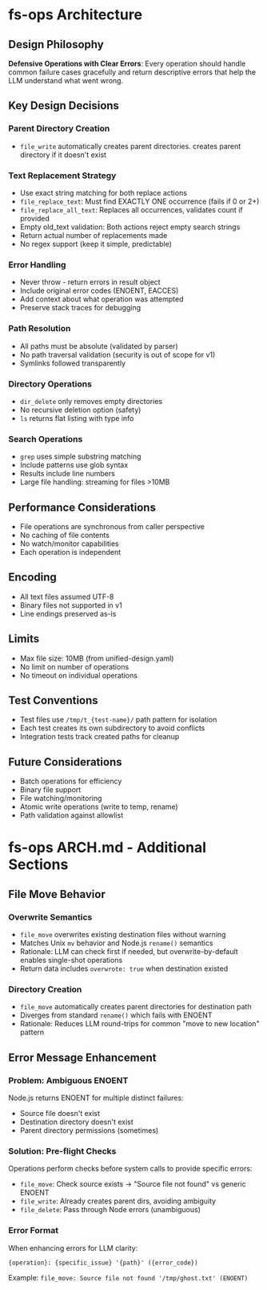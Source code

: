 # fs-ops Architecture

## Design Philosophy

**Defensive Operations with Clear Errors**: Every operation should handle common failure cases gracefully and return descriptive errors that help the LLM understand what went wrong.

## Key Design Decisions

### Parent Directory Creation
- `file_write` automatically creates parent directories.  creates parent directory if it doesn't exist

### Text Replacement Strategy  
- Use exact string matching for both replace actions
- `file_replace_text`: Must find EXACTLY ONE occurrence (fails if 0 or 2+)
- `file_replace_all_text`: Replaces all occurrences, validates count if provided
- Empty old_text validation: Both actions reject empty search strings
- Return actual number of replacements made
- No regex support (keep it simple, predictable)

### Error Handling
- Never throw - return errors in result object
- Include original error codes (ENOENT, EACCES)
- Add context about what operation was attempted
- Preserve stack traces for debugging

### Path Resolution
- All paths must be absolute (validated by parser)
- No path traversal validation (security is out of scope for v1)
- Symlinks followed transparently

### Directory Operations
- `dir_delete` only removes empty directories
- No recursive deletion option (safety)
- `ls` returns flat listing with type info

### Search Operations
- `grep` uses simple substring matching
- Include patterns use glob syntax
- Results include line numbers
- Large file handling: streaming for files >10MB

## Performance Considerations

- File operations are synchronous from caller perspective
- No caching of file contents
- No watch/monitor capabilities
- Each operation is independent

## Encoding

- All text files assumed UTF-8
- Binary files not supported in v1
- Line endings preserved as-is

## Limits

- Max file size: 10MB (from unified-design.yaml)
- No limit on number of operations
- No timeout on individual operations

## Test Conventions

- Test files use `/tmp/t_{test-name}/` path pattern for isolation
- Each test creates its own subdirectory to avoid conflicts
- Integration tests track created paths for cleanup

## Future Considerations

- Batch operations for efficiency
- Binary file support
- File watching/monitoring
- Atomic write operations (write to temp, rename)
- Path validation against allowlist


# fs-ops ARCH.md - Additional Sections

## File Move Behavior

### Overwrite Semantics
- `file_move` overwrites existing destination files without warning
- Matches Unix `mv` behavior and Node.js `rename()` semantics  
- Rationale: LLM can check first if needed, but overwrite-by-default enables single-shot operations
- Return data includes `overwrote: true` when destination existed

### Directory Creation
- `file_move` automatically creates parent directories for destination path
- Diverges from standard `rename()` which fails with ENOENT
- Rationale: Reduces LLM round-trips for common "move to new location" pattern

## Error Message Enhancement

### Problem: Ambiguous ENOENT
Node.js returns ENOENT for multiple distinct failures:
- Source file doesn't exist
- Destination directory doesn't exist  
- Parent directory permissions (sometimes)

### Solution: Pre-flight Checks
Operations perform checks before system calls to provide specific errors:
- `file_move`: Check source exists → "Source file not found" vs generic ENOENT
- `file_write`: Already creates parent dirs, avoiding ambiguity
- `file_delete`: Pass through Node errors (unambiguous)

### Error Format
When enhancing errors for LLM clarity:
```
{operation}: {specific_issue} '{path}' ({error_code})
```

Example: `file_move: Source file not found '/tmp/ghost.txt' (ENOENT)`